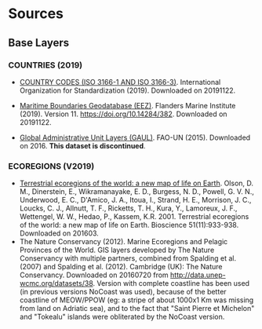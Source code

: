 # Sources

## Base Layers

### COUNTRIES (2019)

+  [COUNTRY CODES (ISO 3166-1 AND ISO 3166-3)](https://www.iso.org/obp/ui/#search). International Organization for Standardization (2019).
Downloaded on 20191122.

+  [Maritime Boundaries Geodatabase (EEZ)](http://www.marineregions.org/). Flanders Marine Institute (2019). Version 11. https://doi.org/10.14284/382.
Downloaded on 20191122.

+  [Global Administrative Unit Layers (GAUL)](http://www.fao.org/geonetwork/srv/en/metadata.show?id=12691). FAO-UN (2015).
Downloaded on 2016. __This dataset is discontinued__.

### ECOREGIONS (V2019)

+  [Terrestrial ecoregions of the world: a new map of life on Earth](http://www.worldwildlife.org/publications/terrestrial-ecoregions-of-the-world). Olson, D. M., Dinerstein, E., Wikramanayake, E. D., Burgess, N. D., Powell, G. V. N., Underwood, E. C., D'Amico, J. A., Itoua, I., Strand, H. E., Morrison, J. C., Loucks, C. J., Allnutt, T. F., Ricketts, T. H., Kura, Y., Lamoreux, J. F., Wettengel, W. W., Hedao, P., Kassem, K.R. 2001. Terrestrial ecoregions of the world: a new map of life on Earth. Bioscience 51(11):933-938.
Downloaded on 201603.
+  The Nature Conservancy (2012). Marine Ecoregions and Pelagic Provinces of the World. GIS layers developed by The Nature Conservancy with multiple partners, combined from Spalding et al. (2007) and Spalding et al. (2012). Cambridge (UK): The Nature Conservancy.
Downloaded on 20160720 from http://data.unep-wcmc.org/datasets/38.
Version with complete coastline has been used (in previous versions NoCoast was used), because of the better coastline of MEOW/PPOW (eg: a stripe of about 1000x1 Km was missing from land on Adriatic sea), and to the fact that "Saint Pierre et Michelon" and "Tokealu" islands were obliterated by the NoCoast version.
